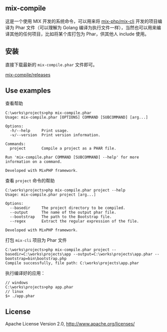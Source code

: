 ## mix-compile

这是一个使用 MIX 开发的系统命令，可以用来将 [mix-php/mix-cli](https://github.com/mix-php/mix-cli) 开发的项目编译为 Phar 文件（可以理解为 Golang 编译为执行文件一样），当然也可以用来编译其他的任何项目，比如将某个库打包为 Phar，供其他人 include 使用。

## 安装

直接下载最新的 `mix-compile.phar` 文件即可。

[mix-compile/releases](https://github.com/mixstart/mix-compile/releases)

## Use examples

查看帮助

```
C:\works\projects>php mix-compile.phar
Usage: mix-compile.phar [OPTIONS] COMMAND [SUBCOMMAND] [arg...]

Options:
  -h/--help     Print usage.
  -v/--version  Print version information.

Commands:
  project       Compile a project as a PHAR file.

Run 'mix-compile.phar COMMAND [SUBCOMMAND] --help' for more information on a command.

Developed with MixPHP framework.

```

查看 `project` 命令的帮助

```
C:\works\projects>php mix-compile.phar project --help
Usage: mix-compile.phar project [arg...]

Options:
  --basedir     The project directory to be compiled.
  --output      The name of the output phar file.
  --bootstrap   The path to the Bootstrap file.
  --regex       Extract the regular expression of the file.

Developed with MixPHP framework.
```

打包 `mix-cli` 项目为 Phar 文件

```
C:\works\projects>php mix-compile.phar project --basedir=C:\works\projects\app --output=C:\works\projects\app.phar --bootstrap=bin\bootstrap.php
Compile successfully, file path: C:\works\projects\app.phar
``` 

执行编译好的应用：

```
// windows
C:\works\projects>php app.phar
// linux
$> ./app.phar
```

## License

Apache License Version 2.0, http://www.apache.org/licenses/
